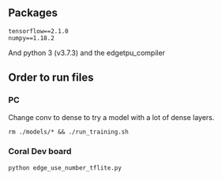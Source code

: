 ## Packages
```
tensorflow==2.1.0
numpy==1.18.2
```
And python 3 (v3.7.3) and the edgetpu_compiler
## Order to run files
### PC
Change conv to dense to try a model with a lot of dense layers.
```
rm ./models/* && ./run_training.sh
```

### Coral Dev board
```
python edge_use_number_tflite.py
```